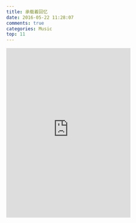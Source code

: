 ```yaml
---
title: 承载着回忆
date: 2016-05-22 11:28:07
comments: true
categories: Music
top: 11
---
```


<iframe frameborder="no" border="0" marginwidth="0" marginheight="0" width=330 height=450 src="http://music.163.com/outchain/player?type=0&id=461436212&auto=0&height=430"></iframe>